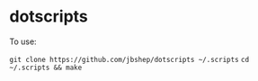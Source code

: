 # dotscripts

To use:

`git clone https://github.com/jbshep/dotscripts ~/.scripts`
`cd ~/.scripts && make`

